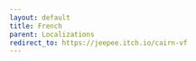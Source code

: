 ```yaml
---
layout: default
title: French
parent: Localizations
redirect_to: https://jeepee.itch.io/cairn-vf
---
```

